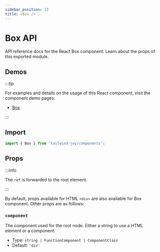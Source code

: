 ```yaml
---
sidebar_position: 13
title: <Box />
---
```


# Box API

<AvailableFrom version="0.4.0" />

API reference docs for the React Box component.
Learn about the props of this exported module.

## Demos

:::tip

For examples and details on the usage of this React component, visit the component demo pages:

- [Box](../components/box)

:::

## Import

```jsx
import { Box } from 'tailwind-joy/components';
```

## Props

:::info

The `ref` is forwarded to the root element.

:::

By default, props available for HTML `<div>` are also available for Box component.
Other props are as follows:

### `component`

The component used for the root node.
Either a string to use a HTML element or a component.

- Type: `string | FunctionComponent | ComponentClass`
- Default: `'div'`
